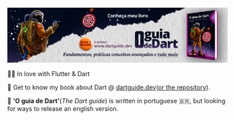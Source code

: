 <p align="center" width="100%">
    <img src="https://raw.githubusercontent.com/JHBitencourt/dart-book/master/website/src/images/promotional_cover.png">
</p>

👨‍💻 In love with Flutter & Dart

📖 Get to know my book about Dart @ [dartguide.dev](http://dartguide.dev)([or the repository](https://github.com/JHBitencourt/dart-book)).

🎯 __'O guia de Dart'__(_The Dart guide_) is written in portuguese 🇧🇷, but looking for ways to release an english version.
